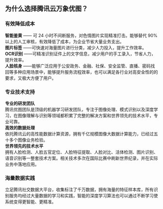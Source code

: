 ## 为什么选择腾讯云万象优图？

### 有效降低成本
**智能鉴黄** —— 可 24 小时不间断服务，对色情图片实现精准打击。能够替代 90%以上的人工审核，有效降低了成本，为企业节省大量业务支出。</br>**图片标签** ——可快速对海量图片进行分类，减少人力投入，提升工作效率。</br>**OCR识别** ——可精准识别证件上的文字信息，减少用户的手工录入，节省人力，提升效率。</br>**人脸核身** ——能够广泛应用于公安政务、金融、社保、安全监管、直播、密码找回等多种应用场景中，能够提升服务流程效率，也可以满足各行业对高安全性的的要求，又极大方便了用户。

### 专业技术支持

**专业的研发团队**</br>腾讯优图团队是顶级的机器学习研发团队，专注于图像处理、模式识别以及深度学习，在图像理解与识别等领域都积累了完整的解决方案和世界领先的技术水平，专业可靠。</br>**高效的数据处理**</br>依托腾讯云的高性能数据计算资源，拥有千亿规模图像大数据计算能力，已经过五十多个图像业务检验。</br>**世界领先的技术水平**</br>拥有人脸检测、人脸五官定位、人脸特征提取、人脸对比、活体检测、图片识别、语音识别等一整套技术方案。相关技术多次在国际比赛中刷新世界纪录，并在实际业务中落地应用。

### 海量数据实践
立足腾讯社交数据大平台，收集标注了千万数据，拥有海量的特征样本库，所有识别服务均经过大量数据的学习和实践，智能的深度学习算法也可以通过不断学习使系统变得更智能、更精准。



